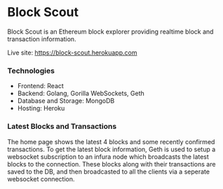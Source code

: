 Block Scout
======

Block Scout is an Ethereum block explorer providing realtime block and transaction information.

Live site: https://block-scout.herokuapp.com


### Technologies


- Frontend: React
- Backend: Golang, Gorilla WebSockets, Geth
- Database and Storage: MongoDB
- Hosting: Heroku


### Latest Blocks and Transactions

The home page shows the latest 4 blocks and some recently confirmed transactions. To get the latest block information, Geth is used to setup a websocket subscription to an infura node which broadcasts the latest blocks to the connection. These blocks along with their transactions are saved to the DB, and then broadcasted to all the clients via a seperate websocket connection.  

